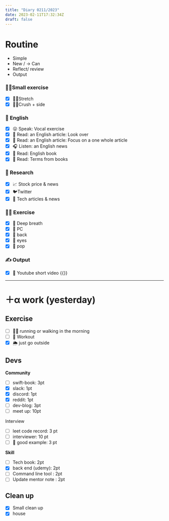 ```yaml
---
title: "Diary 0211/2023"  
date: 2023-02-11T17:32:34Z
draft: false
---
```


# Routine

- Simple
- New / → Can
- Reflect/ review
- Output

### 🧘‍♀️Small exercise

- [x]  🤸‍♂️Stretch
- [x]  🧎‍♀️Crush + side

### 🏴󠁧󠁢󠁥󠁮󠁧󠁿 English

- [x]  😮 Speak: Vocal exercise
- [x]  📖 Read: an English article: Look over
- [x]  📖 Read: an English article: Focus on a one whole article
- [x]  🎧 Listen:  an English news
- [x]  📖 Read: English book
- [x]  📖 Read: Terms from books

### 👀 Research

- [x]  📈 Stock price & news
- [x]  🐦Twitter
- [x]  👾 Tech articles & news

### 🧘‍♀️ Exercise

- [x]  🧘 Deep breath
- [x]  🧘 PC
- [x]  🙆 back
- [x]  🧐 eyes
- [x]  🕺 pop

### ✍️ Output

- [x]  🎥 Youtube short video {{<youtube LHgKY8aeJuo>}}

---

# ＋α work (yesterday)

## Exercise

- [ ]  🏃‍♀️ running or walking in the morning
- [ ]  💪 Workout
- [x]  🌦 just go outside

## Devs

**Community**

- [ ]  swift-book: 3pt
- [x]  slack: 1pt
- [x]  discord: 1pt
- [x]  reddit: 1pt
- [ ]  dev-blog: 3pt
- [ ]  meet up: 10pt

Interview

- [ ]  leet code record: 3 pt
- [ ]  interviewer: 10 pt
- [ ]  👀 good example: 3 pt

**Skill**

- [ ]  Tech book: 2pt
- [x]  back end (udemy): 2pt
- [ ]  Command line tool : 2pt
- [ ]  Update mentor note : 2pt

## Clean up

- [x]  Small clean up
- [x]  house